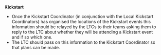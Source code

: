 **Kickstart**


* Once the Kickstart Coordinator (in conjunction with the Local Kickstart Coordinators) has organised the locations of the Kickstart events this information should be relayed by the LTCs to their teams asking them to reply to the LTC about whether they will be attending a Kickstart event and if so which one.
* The LTC should pass on this information to the Kickstart Coordinator so that plans can be made.

